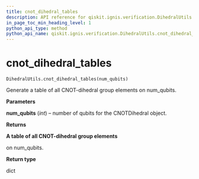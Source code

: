 ```yaml
---
title: cnot_dihedral_tables
description: API reference for qiskit.ignis.verification.DihedralUtils.cnot_dihedral_tables
in_page_toc_min_heading_level: 1
python_api_type: method
python_api_name: qiskit.ignis.verification.DihedralUtils.cnot_dihedral_tables
---
```


# cnot\_dihedral\_tables

<span id="qiskit.ignis.verification.DihedralUtils.cnot_dihedral_tables" />

`DihedralUtils.cnot_dihedral_tables(num_qubits)`

Generate a table of all CNOT-dihedral group elements on num\_qubits.

**Parameters**

**num\_qubits** (*int*) – number of qubits for the CNOTDihedral object.

**Returns**

**A table of all CNOT-dihedral group elements**

on num\_qubits.

**Return type**

dict

